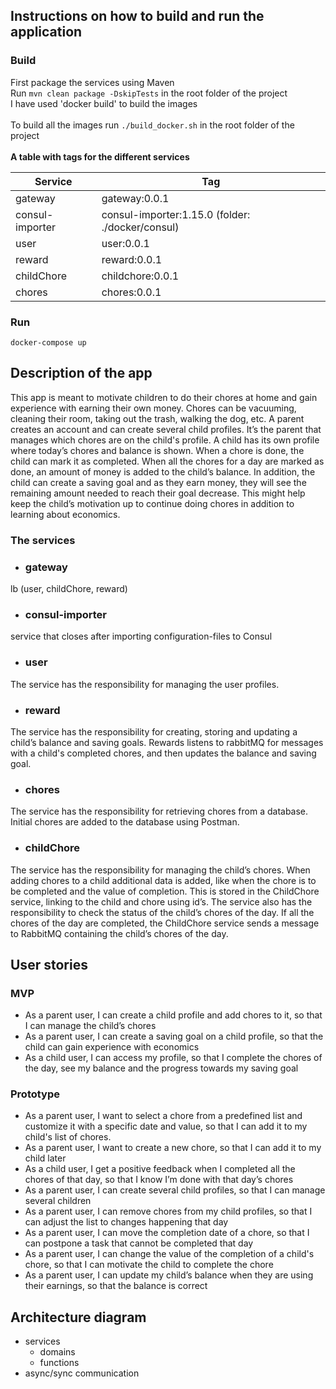 ## Instructions on how to build and run the application
### Build
First package the services using Maven </br>
Run `mvn clean package -DskipTests` in the root folder of the project </br>
I have used 'docker build' to build the images </br></br>
To build all the images run `./build_docker.sh` in the root folder of the project </br></br>
**A table with tags for the different services** </br>

| Service         | Tag                                              |
|-----------------|--------------------------------------------------|
| gateway         | gateway:0.0.1                                    |
| consul-importer | consul-importer:1.15.0 (folder: ./docker/consul) |
| user            | user:0.0.1                                       |
| reward          | reward:0.0.1                                     |
| childChore      | childchore:0.0.1                                 |
| chores          | chores:0.0.1                                     |



### Run
`docker-compose up`

## Description of the app
This app is meant to motivate children to do their chores at home and gain experience with 
earning their own money. Chores can be vacuuming, cleaning their room, taking out the trash, 
walking the dog, etc. A parent creates an account and can create several child profiles. It’s 
the parent that manages which chores are on the child's profile. A child has its own profile 
where today’s chores and balance is shown. When a chore is done, the child can mark it as 
completed. When all the chores for a day are marked as done, an amount of money is added to 
the child’s balance. In addition, the child can create a saving goal and as they earn money, 
they will see the remaining amount needed to reach their goal decrease. This might help keep the 
child’s motivation up to continue doing chores in addition to learning about economics.

### The services
- ### gateway
lb (user, childChore, reward)

- ### consul-importer
service that closes after importing configuration-files to Consul

- ### user
The service has the responsibility for managing the user profiles.

- ### reward
The service has the responsibility for creating, storing and updating a child’s balance
and saving goals. Rewards listens to rabbitMQ for messages with a child's completed 
chores, and then updates the balance and saving goal.

- ### chores
The service has the responsibility for retrieving chores from a database. Initial chores are 
added to the database using Postman.

- ### childChore
The service has the responsibility for managing the child’s chores. When adding chores 
to a child additional data is added, like when the chore is to be completed and the 
value of completion. This is stored in the ChildChore service, linking to the child 
and chore using id’s. The service also has the responsibility to check the status of 
the child’s chores of the day. If all the chores of the day are completed, the 
ChildChore service sends a message to RabbitMQ containing the child’s chores of the 
day.

## User stories
### MVP
- As a parent user, I can create a child profile and add chores to it, so that I can manage the 
child’s chores
- As a parent user, I can create a saving goal on a child profile, so that the child can gain 
experience with economics
- As a child user, I can access my profile, so that I complete the chores of the day, see my 
balance and the progress towards my saving goal

### Prototype
- As a parent user, I want to select a chore from a predefined list and customize it with a 
specific date and value, so that I can add it to my child's list of chores.
- As a parent user, I want to create a new chore, so that I can add it to my child later 
- As a child user, I get a positive feedback when I completed all the chores of that day, so 
that I know I’m done with that day’s chores
- As a parent user, I can create several child profiles, so that I can manage several children
- As a parent user, I can remove chores from my child profiles, so that I can adjust the list 
to changes happening that day
- As a parent user, I can move the completion date of a chore, so that I can postpone a task 
that cannot be completed that day
- As a parent user, I can change the value of the completion of a child's chore, so that I can motivate the child
to complete the chore
- As a parent user, I can update my child’s balance when they are using their earnings, 
so that the balance is correct

## Architecture diagram
- services
  - domains
  - functions
- async/sync communication

